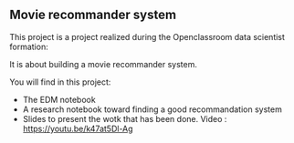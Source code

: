 ## Movie recommander system
This project is a project realized during the Openclassroom data scientist formation: 

It is about building a movie recommander system.

You will find in this project:
  - The EDM notebook
  - A research notebook toward finding a good recommandation system
  - Slides to present the wotk that has been done. Video : https://youtu.be/k47at5Dl-Ag


